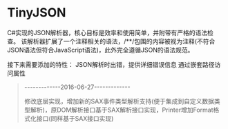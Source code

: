 # TinyJSON
C#实现的JSON解析器，核心目标是效率和使用简单，并附带有严格的语法检查。
该解析器扩展了一个注释相关的语法，/**/包围的内容被视为注释(不符合JSON语法但符合JavaScript语法)，此外完全遵循JSON的语法规范。

接下来需要添加的特性：
JSON解析时出错，提供详细错误信息
通过嵌套路径访问属性

>-------------2016-06-27-------------
>
>修改底层实现，增加新的SAX事件类型解析支持(便于集成到自定义数据类型解析)，原DOM解析接口基于SAX解析接口实现，Printer增加Format格式化接口(同样基于SAX接口实现)